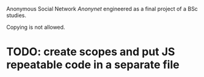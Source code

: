 Anonymous Social Network *Anonynet* engineered as a final project of a BSc studies. 

Copying is not allowed.

# TODO: create scopes and put JS repeatable code in a separate file
